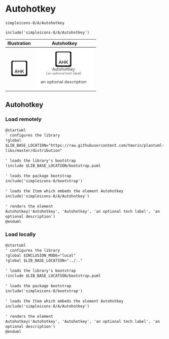 # Autohotkey


```text
simpleicons-8/A/Autohotkey
```

```text
include('simpleicons-8/A/Autohotkey')
```



| Illustration | Autohotkey |
| :---: | :---: |
| ![illustration for Illustration](../../simpleicons-8/A/Autohotkey.png) | ![illustration for Autohotkey](../../simpleicons-8/A/Autohotkey.Local.png) |




## Autohotkey

### Load remotely
```plantuml
@startuml
' configures the library
!global $LIB_BASE_LOCATION="https://raw.githubusercontent.com/tmorin/plantuml-libs/master/distribution"

' loads the library's bootstrap
!include $LIB_BASE_LOCATION/bootstrap.puml

' loads the package bootstrap
include('simpleicons-8/bootstrap')

' loads the Item which embeds the element Autohotkey
include('simpleicons-8/A/Autohotkey')

' renders the element
Autohotkey('Autohotkey', 'Autohotkey', 'an optional tech label', 'an optional description')
@enduml
```

### Load locally
```plantuml
@startuml
' configures the library
!global $INCLUSION_MODE="local"
!global $LIB_BASE_LOCATION="../.."

' loads the library's bootstrap
!include $LIB_BASE_LOCATION/bootstrap.puml

' loads the package bootstrap
include('simpleicons-8/bootstrap')

' loads the Item which embeds the element Autohotkey
include('simpleicons-8/A/Autohotkey')

' renders the element
Autohotkey('Autohotkey', 'Autohotkey', 'an optional tech label', 'an optional description')
@enduml
```

